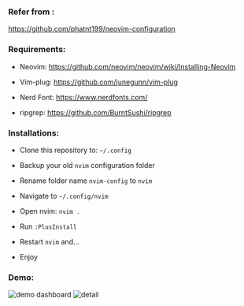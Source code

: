 ### Refer from :
https://github.com/phatnt199/neovim-configuration

### Requirements:

- Neovim: https://github.com/neovim/neovim/wiki/Installing-Neovim

- Vim-plug: https://github.com/junegunn/vim-plug

- Nerd Font: https://www.nerdfonts.com/

- ripgrep: https://github.com/BurntSushi/ripgrep


### Installations:

- Clone this repository to: ```~/.config```

- Backup your old ```nvim``` configuration folder

- Rename folder name ```nvim-config``` to ```nvim```

- Navigate to ```~/.config/nvim```

- Open nvim: ```nvim .```

- Run ```:PlusInstall```

- Restart ```nvim``` and...

- Enjoy


### Demo:

<img src="../demo_dashboard.png" alt="demo dashboard">
<img src="../detail.png" alt="detail">
